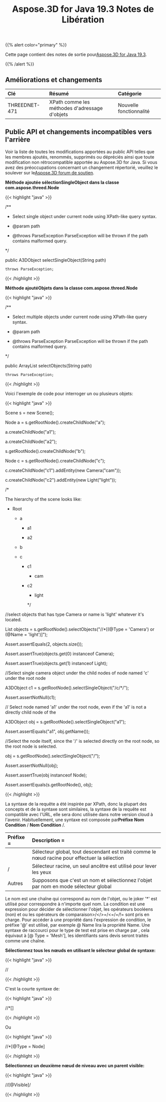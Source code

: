 ﻿---
title: Aspose.3D for Java 19.3 Notes de Libération
type: docs
weight: 100
url: /fr/java/aspose-3d-for-java-19-3-release-notes/
---
{{% alert color="primary" %}} 

Cette page contient des notes de sortie pour[Aspose.3D for Java 19.3](https://repository.aspose.com/repo/com/aspose/aspose-xps/19.3/).

{{% /alert %}} 
## **Améliorations et changements**

|**Clé**|**Résumé**|**Catégorie**|
|:- |:- |:- |
|THREEDNET-471 |XPath comme les méthodes d'adressage d'objets|Nouvelle fonctionnalité|

## **Public API et changements incompatibles vers l'arrière**

Voir la liste de toutes les modifications apportées au public API telles que les membres ajoutés, renommés, supprimés ou dépréciés ainsi que toute modification non rétrocompatible apportée au Aspose.3D for Java. Si vous avez des préoccupations concernant un changement répertorié, veuillez le soulever sur le[Aspose.3D forum de soutien](https://forum.aspose.com/c/3d).

**Méthode ajoutée sélectionSingleObject dans la classe com.aspose.threed.Node**

{{< highlight "java" >}}

 /**

 * Select single object under current node using XPath-like query syntax.

 * @param path 

 * @throws ParseException ParseException will be thrown if the path contains malformed query.

 */

public A3DObject selectSingleObject(String path)

    throws ParseException;

{{< /highlight >}}

**Méthode ajoutéObjets dans la classe com.aspose.threed.Node**

{{< highlight "java" >}}

 /**

 * Select multiple objects under current node using XPath-like query syntax.

 * @param path 

 * @throws ParseException ParseException will be thrown if the path contains malformed query.

 */

public ArrayList<A3DObject> selectObjects(String path)

    throws ParseException;

{{< /highlight >}}

Voici l'exemple de code pour interroger un ou plusieurs objets:

{{< highlight "java" >}}

 Scene s = new Scene();

Node a = s.getRootNode().createChildNode("a");

a.createChildNode("a1");

a.createChildNode("a2");

s.getRootNode().createChildNode("b");

Node c = s.getRootNode().createChildNode("c");

c.createChildNode("c1").addEntity(new Camera("cam"));

c.createChildNode("c2").addEntity(new Light("light"));

/*

The hierarchy of the scene looks like:

 - Root

    - a

        - a1

        - a2

    - b

    - c

        - c1

            - cam

        - c2

            - light

             */

//select objects that has type Camera or name is 'light' whatever it's located.

List<A3DObject> objects = s.getRootNode().selectObjects("//*[(@Type = 'Camera') or (@Name = 'light')]");

Assert.assertEquals(2, objects.size());

Assert.assertTrue(objects.get(0) instanceof Camera);

Assert.assertTrue(objects.get(1) instanceof Light);

//Select single camera object under the child nodes of node named 'c' under the root node

A3DObject c1 = s.getRootNode().selectSingleObject("/c/*/<Camera>");

Assert.assertNotNull(c1);

// Select node named 'a1' under the root node, even if the 'a1' is not a directly child node of the

A3DObject obj = s.getRootNode().selectSingleObject("a1");

Assert.assertEquals("a1", obj.getName());

//Select the node itself, since the '/' is selected directly on the root node, so the root node is selected.

obj = s.getRootNode().selectSingleObject("/");

Assert.assertNotNull(obj);

Assert.assertTrue(obj instanceof Node);

Assert.assertEquals(s.getRootNode(), obj);

{{< /highlight >}}

La syntaxe de la requête a été inspirée par XPath, donc la plupart des concepts et de la syntaxe sont similaires, la syntaxe de la requête est compatible avec l'URL, elle sera donc utilisée dans notre version cloud à l'avenir. Habituellement, une syntaxe est composée par**Préfixe Nom Condition** / **Nom Condition** /.

|**Préfixe =**|**Description =**|
|:- |:- |
||Sélecteur global, tout descendant est traité comme le nœud racine pour effectuer la sélection|
|/|Sélecteur racine, un seul ancêtre est utilisé pour lever les yeux|
|Autres|Supposons que c'est un nom et sélectionnez l'objet par nom en mode sélecteur global|
Le nom est une chaîne qui correspond au nom de l'objet, ou le joker '*' est utilisé pour correspondre à n'importe quel nom. La condition est une expression pour décider de sélectionner l'objet, les opérateurs booléens (non) et ou les opérateurs de comparaison>/</>=/<=/=/!= sont pris en charge. Pour accéder à une propriété dans l'expression de condition, le préfixe '@' est utilisé, par exemple @ Name lira la propriété Name. Une syntaxe de raccourci pour le type de test est prise en charge par <Mesh>, cela équivaut à [@ Type = 'Mesh'], les identifiants sans devis seront traités comme une chaîne.

**Sélectionnez tous les nœuds en utilisant le sélecteur global de syntaxe:**

{{< highlight "java" >}}

 //<Node>

{{< /highlight >}}

C'est la courte syntaxe de:

{{< highlight "java" >}}

 //*[<Node>]

{{< /highlight >}}

Ou

{{< highlight "java" >}}

 //*[@Type = Node]

{{< /highlight >}}

 **Sélectionnez un deuxième nœud de niveau avec un parent visible:**

 {{< highlight "java" >}}

 //<Node>[@Visible]/<Node>

{{< /highlight >}}
